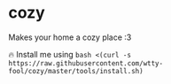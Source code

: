 # cozy
Makes your home a cozy place :3

:fire: Install me using `bash <(curl -s https://raw.githubusercontent.com/wtty-fool/cozy/master/tools/install.sh)`
